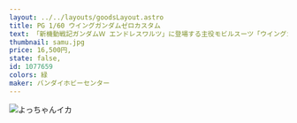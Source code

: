 ```yaml
---
layout: ../../layouts/goodsLayout.astro
title: PG 1/60 ウイングガンダムゼロカスタム
text: 「新機動戦記ガンダムＷ エンドレスワルツ」に登場する主役モビルスーツ「ウイングガンダム ゼロカスタム」が，遂にパーフェクトグレード（PG）で登場。内部骨格「ゼロフレーム」を完全再現し、より人間に近いアクションをとらせることが可能。また、背部の羽の先端には，金属プレートを軟質素材でコーティングした新技術「ハイブリットインジェクション」を使用し、羽独特の「しなり」を再現できます。さらには、豪華機体解説書も入り、その中には、声優で「ヒイロ・ユイ」役の「緑川光」氏のインタビューも掲載。ぜひ、その手で，お確かめ下さい。
thumbnail: samu.jpg
price: 16,500円,
state: false,
id: 1077659
colors: 緑
maker: バンダイホビーセンター
---
```


![よっちゃんイカ](/images/samu.jpg)
